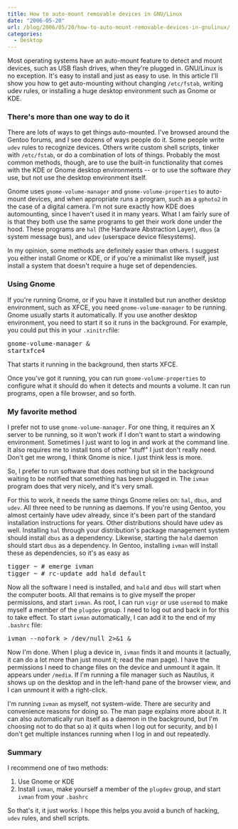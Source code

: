 ```yaml
---
title: How to auto-mount removable devices in GNU/Linux
date: "2006-05-20"
url: /blog/2006/05/20/how-to-auto-mount-removable-devices-in-gnulinux/
categories:
  - Desktop
---
```

Most operating systems have an auto-mount feature to detect and mount devices, such as USB flash drives, when they're plugged in. GNU/Linux is no exception. It's easy to install and just as easy to use. In this article I'll show you how to get auto-mounting without changing `/etc/fstab`, writing udev rules, or installing a huge desktop environment such as Gnome or KDE.

### There's more than one way to do it

There are lots of ways to get things auto-mounted. I've browsed around the Gentoo forums, and I see dozens of ways people do it. Some people write `udev` rules to recognize devices. Others write custom shell scripts, tinker with `/etc/fstab`, or do a combination of lots of things. Probably the most common methods, though, are to use the built-in functionality that comes with the KDE or Gnome desktop environments -- or to use the software *they* use, but not use the desktop environment itself.

Gnome uses `gnome-volume-manager` and `gnome-volume-properties` to auto-mount devices, and when appropriate runs a program, such as a `gphoto2` in the case of a digital camera. I'm not sure exactly how KDE does automounting, since I haven't used it in many years. What I am fairly sure of is that they both use the same programs to get their work done under the hood. These programs are `hal` (the Hardware Abstraction Layer), `dbus` (a system message bus), and `udev` (userspace device filesystems).

In my opinion, some methods are definitely easier than others. I suggest you either install Gnome or KDE, or if you're a minimalist like myself, just install a system that doesn't require a huge set of dependencies.

### Using Gnome

If you're running Gnome, or if you have it installed but run another desktop environment, such as XFCE, you need `gnome-volume-manager` to be running. Gnome usually starts it automatically. If you use another desktop environment, you need to start it so it runs in the background. For example, you could put this in your `.xinitrc`file:

<pre>gnome-volume-manager &
startxfce4</pre>

That starts it running in the background, then starts XFCE.

Once you've got it running, you can run `gnome-volume-properties` to configure what it should do when it detects and mounts a volume. It can run programs, open a file browser, and so forth.

### My favorite method

I prefer not to use `gnome-volume-manager`. For one thing, it requires an X server to be running, so it won't work if I don't want to start a windowing environment. Sometimes I just want to log in and work at the command line. It also requires me to install tons of other "stuff" I just don't really need. Don't get me wrong, I think Gnome is nice. I just think less is more.

So, I prefer to run software that does nothing but sit in the background waiting to be notified that something has been plugged in. The `ivman` program does that very nicely, and it's very small.

For this to work, it needs the same things Gnome relies on: `hal`, `dbus`, and `udev`. All three need to be running as daemons. If you're using Gentoo, you almost certainly have udev already, since it's been part of the standard installation instructions for years. Other distributions should have udev as well. Installing `hal` through your distribution's package management system should install `dbus` as a dependency. Likewise, starting the `hald` daemon should start `dbus` as a dependency. In Gentoo, installing `ivman` will install these as dependencies, so it's as easy as

<pre>tigger ~ # emerge ivman
tigger ~ # rc-update add hald default</pre>

Now all the software I need is installed, and `hald` and `dbus` will start when the computer boots. All that remains is to give myself the proper permissions, and start `ivman`. As root, I can run `vigr` or use `usermod` to make myself a member of the `plugdev` group. I need to log out and back in for this to take effect. To start `ivman` automatically, I can add it to the end of my `.bashrc` file:

<pre>ivman --nofork &gt; /dev/null 2&gt;&1 &</pre>

Now I'm done. When I plug a device in, `ivman` finds it and mounts it (actually, it can do a lot more than just mount it; read the man page). I have the permissions I need to change files on the device and unmount it again. It appears under `/media`. If I'm running a file manager such as Nautilus, it shows up on the desktop and in the left-hand pane of the browser view, and I can unmount it with a right-click.

I'm running `ivman` as myself, not system-wide. There are security and convenience reasons for doing so. The man page explains more about it. It can also automatically run itself as a daemon in the background, but I'm choosing not to do that so a) it quits when I log out for security, and b) I don't get multiple instances running when I log in and out repeatedly.

### Summary

I recommend one of two methods:

1.  Use Gnome or KDE
2.  Install `ivman`, make yourself a member of the `plugdev` group, and start `ivman` from your `.bashrc`

So that's it, it just works. I hope this helps you avoid a bunch of hacking, `udev` rules, and shell scripts.
